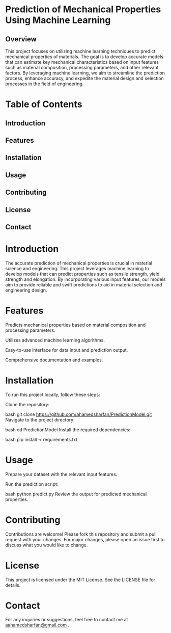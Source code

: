 # Prediction of Mechanical Properties Using Machine Learning
## Overview
This project focuses on utilizing machine learning techniques to predict mechanical properties of materials. The goal is to develop accurate models that can estimate key mechanical characteristics based on input features such as material composition, processing parameters, and other relevant factors. By leveraging machine learning, we aim to streamline the prediction process, enhance accuracy, and expedite the material design and selection processes in the field of engineering.

# Table of Contents
## Introduction

## Features

## Installation

## Usage

## Contributing

## License

## Contact

# Introduction
The accurate prediction of mechanical properties is crucial in material science and engineering. This project leverages machine learning to develop models that can predict properties such as tensile strength, yield strength and elongation. By incorporating various input features, our models aim to provide reliable and swift predictions to aid in material selection and engineering design.

# Features
Predicts mechanical properties based on material composition and processing parameters.

Utilizes advanced machine learning algorithms.

Easy-to-use interface for data input and prediction output.

Comprehensive documentation and examples.

# Installation
To run this project locally, follow these steps:

Clone the repository:

bash
git clone https://github.com/ahamedsharfan/PredictionModel.git
Navigate to the project directory:

bash
cd PredictionModel
Install the required dependencies:

bash
pip install -r requirements.txt

# Usage
Prepare your dataset with the relevant input features.

Run the prediction script:

bash
python predict.py
Review the output for predicted mechanical properties.

# Contributing
Contributions are welcome! Please fork this repository and submit a pull request with your changes. For major changes, please open an issue first to discuss what you would like to change.

# License
This project is licensed under the MIT License. See the LICENSE file for details.

# Contact
For any inquiries or suggestions, feel free to contact me at aahamedsharfan@gmail.com .
